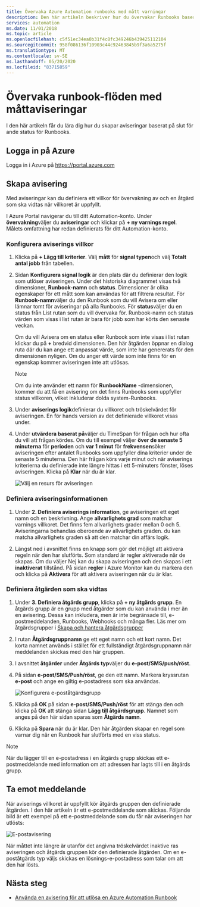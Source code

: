 ```yaml
---
title: Övervaka Azure Automation runbooks med mått varningar
description: Den här artikeln beskriver hur du övervakar Runbooks baserat på mått.
services: automation
ms.date: 11/01/2018
ms.topic: article
ms.openlocfilehash: c5f51ec34ea0b31f4c8fc349246b439425112104
ms.sourcegitcommit: 958f086136f10903c44c92463845b9f3a6a5275f
ms.translationtype: MT
ms.contentlocale: sv-SE
ms.lasthandoff: 05/20/2020
ms.locfileid: "83715859"
---
```

# <a name="monitor-runbooks-with-metric-alerts"></a>Övervaka runbook-flöden med måttaviseringar

I den här artikeln får du lära dig hur du skapar aviseringar baserat på slut för ande status för Runbooks.

## <a name="sign-in-to-azure"></a>Logga in på Azure

Logga in i Azure på https://portal.azure.com

## <a name="create-alert"></a>Skapa avisering

Med aviseringar kan du definiera ett villkor för övervakning av och en åtgärd som ska vidtas när villkoret är uppfyllt.

I Azure Portal navigerar du till ditt Automation-konto. Under **övervakning**väljer du **aviseringar** och klickar på **+ ny varnings regel**. Målets omfattning har redan definierats för ditt Automation-konto.

### <a name="configure-alert-criteria"></a>Konfigurera aviserings villkor

1. Klicka på **+ Lägg till kriterier**. Välj **mått** för **signal typen**och välj **Totalt antal jobb** från tabellen.

2. Sidan **Konfigurera signal logik** är den plats där du definierar den logik som utlöser aviseringen. Under det historiska diagrammet visas två dimensioner, **Runbook-namn** och **status**. Dimensioner är olika egenskaper för ett mått som kan användas för att filtrera resultat. För **Runbook-namn**väljer du den Runbook som du vill Avisera om eller lämnar tomt för aviseringar på alla Runbooks. För **status**väljer du en status från List rutan som du vill övervaka för. Runbook-namn och status värden som visas i list rutan är bara för jobb som har körts den senaste veckan.

   Om du vill Avisera om en status eller Runbook som inte visas i list rutan klickar du på **\+** bredvid dimensionen. Den här åtgärden öppnar en dialog ruta där du kan ange ett anpassat värde, som inte har genererats för den dimensionen nyligen. Om du anger ett värde som inte finns för en egenskap kommer aviseringen inte att utlösas.

   > [!NOTE]
   > Om du inte använder ett namn för **RunbookName** -dimensionen, kommer du att få en avisering om det finns Runbooks som uppfyller status villkoren, vilket inkluderar dolda system-Runbooks.

3. Under **aviserings logik**definierar du villkoret och tröskelvärdet för aviseringen. En för hands version av det definierade villkoret visas under.

4. Under **utvärdera baserat på**väljer du TimeSpan för frågan och hur ofta du vill att frågan kördes. Om du till exempel väljer **över de senaste 5 minuterna** för **perioden** och **var 1 minut** för **frekvensen**söker aviseringen efter antalet Runbooks som uppfyller dina kriterier under de senaste 5 minuterna. Den här frågan körs varje minut och när aviserings kriterierna du definierade inte längre hittas i ett 5-minuters fönster, löses aviseringen. Klicka på **Klar** när du är klar.

   ![Välj en resurs för aviseringen](./media/automation-alert-activity-log/configure-signal-logic.png)

### <a name="define-alert-details"></a>Definiera aviseringsinformationen

1. Under **2. Definiera aviserings information**, ge aviseringen ett eget namn och en beskrivning. Ange **allvarlighets grad** som matchar varnings villkoret. Det finns fem allvarlighets grader mellan 0 och 5. Aviseringarna behandlas oberoende av allvarlighets graden. du kan matcha allvarlighets graden så att den matchar din affärs logik.

1. Längst ned i avsnittet finns en knapp som gör det möjligt att aktivera regeln när den har slutförts. Som standard är regler aktiverade när de skapas. Om du väljer Nej kan du skapa aviseringen och den skapas i ett **inaktiverat** tillstånd. På sidan **regler** i Azure Monitor kan du markera den och klicka på **Aktivera** för att aktivera aviseringen när du är klar.

### <a name="define-the-action-to-take"></a>Definiera åtgärden som ska vidtas

1. Under **3. Definiera åtgärds grupp**, klicka på **+ ny åtgärds grupp**. En åtgärds grupp är en grupp med åtgärder som du kan använda i mer än en avisering. Dessa kan inkludera, men är inte begränsade till, e-postmeddelanden, Runbooks, Webhooks och många fler. Läs mer om åtgärdsgrupper i [Skapa och hantera åtgärdsgrupper](../azure-monitor/platform/action-groups.md)

1. I rutan **Åtgärdsgruppnamn** ge ett eget namn och ett kort namn. Det korta namnet används i stället för ett fullständigt åtgärdsgruppnamn när meddelanden skickas med den här gruppen.

1. I avsnittet **åtgärder** under **Åtgärds typ**väljer du **e-post/SMS/push/röst**.

1. På sidan **e-post/SMS/Push/röst**, ge den ett namn. Markera kryssrutan **e-post** och ange en giltig e-postadress som ska användas.

   ![Konfigurera e-poståtgärdsgrupp](./media/automation-alert-activity-log/add-action-group.png)

1. Klicka på **OK** på sidan **e-post/SMS/Push/röst** för att stänga den och klicka på **OK** att stänga sidan **Lägg till åtgärdsgrupp**. Namnet som anges på den här sidan sparas som **Åtgärds namn**.

1. Klicka på **Spara** när du är klar. Den här åtgärden skapar en regel som varnar dig när en Runbook har slutförts med en viss status.

> [!NOTE]
> När du lägger till en e-postadress i en åtgärds grupp skickas ett e-postmeddelande med information om att adressen har lagts till i en åtgärds grupp.

## <a name="receive-notification"></a>Ta emot meddelande

När aviserings villkoret är uppfyllt kör åtgärds gruppen den definierade åtgärden. I den här artikeln är ett e-postmeddelande som skickas. Följande bild är ett exempel på ett e-postmeddelande som du får när aviseringen har utlösts:

![E-postavisering](./media/automation-alert-activity-log/alert-email.png)

När måttet inte längre är utanför det angivna tröskelvärdet inaktive ras aviseringen och åtgärds gruppen kör den definierade åtgärden. Om en e-poståtgärds typ väljs skickas en lösnings-e-postadress som talar om att den har lösts.

## <a name="next-steps"></a>Nästa steg

* [Använda en avisering för att utlösa en Azure Automation Runbook](automation-create-alert-triggered-runbook.md)
